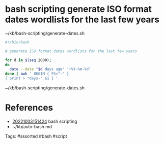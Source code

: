 # bash scripting generate ISO format dates wordlists for the last few years
~/kb/bash-scripting/generate-dates.sh
```bash
#!/bin/bash

# generate ISO format dates wordlists for the last few years

for d in $(seq 2000);
do
  date --date "$d days ago" '+%Y-%m-%d'
done | awk ' BEGIN { FS="-" }
{ print > "days-" $1 } '
```

~/kb/bash-scripting/generate-dates.sh
# References
- [20221003151424](/zet/20221003151424/README.md) bash scripting
- ~/kb/auto-bash.md

Tags:
    #assorted #bash #script
